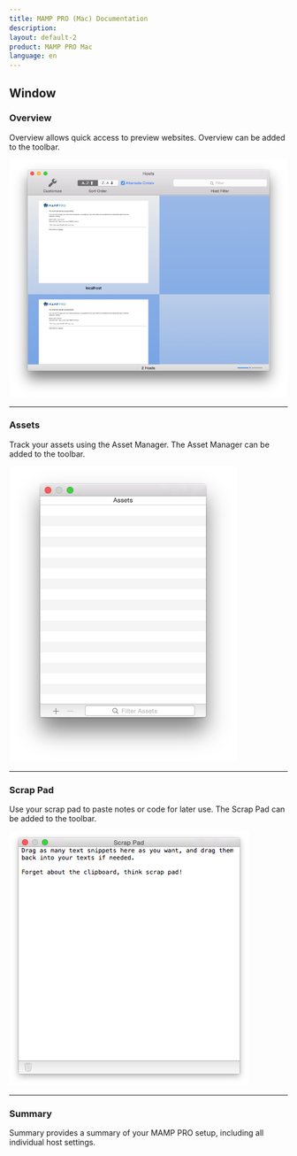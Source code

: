 ```yaml
---
title: MAMP PRO (Mac) Documentation
description: 
layout: default-2
product: MAMP PRO Mac
language: en
---
```


##  Window


### Overview

Overview allows quick access to preview websites. Overview can be added to the toolbar.

![MAMP](Overview.png)

---

### Assets

Track your assets using the Asset Manager. The Asset Manager can be added to the toolbar.
  
![MAMP](Assets.png)

---

### Scrap Pad

Use your scrap pad to paste notes or code for later use. The Scrap Pad can be added to the toolbar.

![MAMP](ScrapPad.png)

---

### Summary

Summary provides a summary of your MAMP PRO setup, including all individual host settings.
